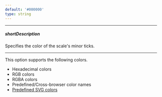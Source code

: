 ```yaml
---
default: '#000000'
type: string
---
```

---
##### shortDescription
Specifies the color of the scale's minor ticks.

---
<p>This option supports the following colors.</p>

<ul>
<li>Hexadecimal colors</li>
<li>RGB colors</li>
<li>RGBA colors</li>
<li>Predefined/Cross-browser color names</li>
<li><a href="http://www.w3.org/TR/SVG/types.html#ColorKeywords">Predefined SVG colors</a></li>
</ul>